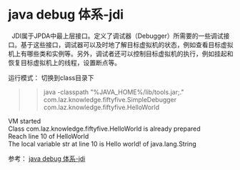 # java debug 体系-jdi 

  JDI属于JPDA中最上层接口。定义了调试器（Debugger）所需要的一些调试接口。基于这些接口，调试器可以及时地了解目标虚拟机的状态，例如查看目标虚拟机上有哪些类和实例等。另外，调试者还可以控制目标虚拟机的执行，例如挂起和恢复目标虚拟机上的线程，设置断点等。

运行模式：
切换到class目录下
>>java -classpath "%JAVA_HOME%/lib/tools.jar;." com.laz.knowledge.fiftyfive.SimpleDebugger com.laz.knowledge.fiftyfive.HelloWorld

>>
VM started  
Class com.laz.knowledge.fiftyfive.HelloWorld is already prepared  
Reach line 10 of HelloWorld  
The local variable str at line 10 is Hello world! of java.lang.String  
>>

参考：
[java debug 体系-jdi](https://www.jianshu.com/p/e641ea08a2fc)